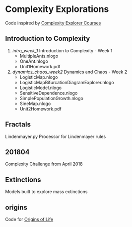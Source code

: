 # Complexity Explorations

Code inspired by [Complexity Explorer Courses](https://www.complexityexplorer.org/courses)

## Introduction to Complexity

1. *intro_week_1*  Introduction to Complexity - Week 1
   * MultipleAnts.nlogo
   * OneAnt.nlogo
   * Unit1Homework.pdf
1. *dynamics_chaos_week2* Dynamics and Chaos - Week 2
   * LogisticMap.nlogo
   * LogisticMapBifurcationDiagramExplorer.nlogo
   * LogisticModel.nlogo
   * SensitiveDependence.nlogo
   * SimplePopulationGrowth.nlogo
   * SineMap.nlogo
   * Unit2Homework.pdf
   
## Fractals

Lindenmayer.py Processor for Lindenmayer rules

## 201804

Complexity Challenge from April 2018

## Extinctions

Models built to explore mass extinctions

## origins

Code for [Origins of Life](https://www.complexityexplorer.org/courses/95-origins-of-life)

